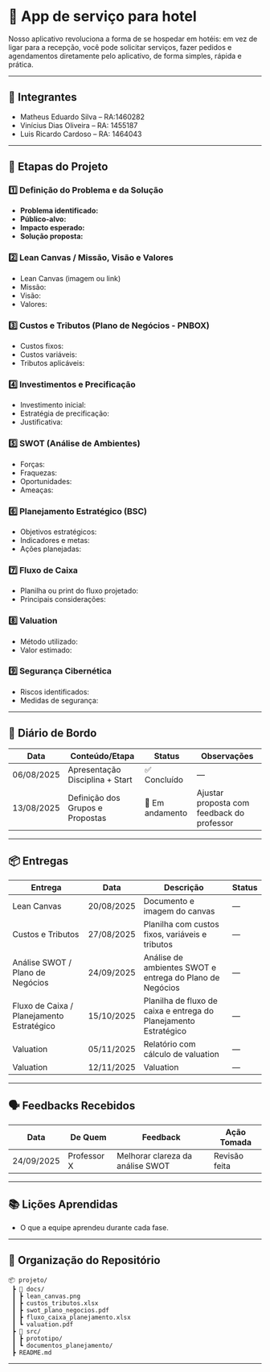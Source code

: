 # 📌 App de serviço para hotel

Nosso aplicativo revoluciona a forma de se hospedar em hotéis: em vez de ligar para a recepção, você pode solicitar serviços, fazer pedidos e agendamentos diretamente pelo aplicativo, de forma simples, rápida e prática.

---

## 👥 Integrantes

- Matheus Eduardo Silva – RA:1460282  
- Vinícius Dias Oliveira – RA: 1455187
- Luis Ricardo Cardoso – RA: 1464043  

---

## 🧭 Etapas do Projeto

### 1️⃣ Definição do Problema e da Solução
- **Problema identificado:**  
- **Público-alvo:**  
- **Impacto esperado:**  
- **Solução proposta:**  

### 2️⃣ Lean Canvas / Missão, Visão e Valores
- Lean Canvas (imagem ou link)  
- Missão:  
- Visão:  
- Valores:  

### 3️⃣ Custos e Tributos (Plano de Negócios - PNBOX)
- Custos fixos:  
- Custos variáveis:  
- Tributos aplicáveis:  

### 4️⃣ Investimentos e Precificação
- Investimento inicial:  
- Estratégia de precificação:  
- Justificativa:  

### 5️⃣ SWOT (Análise de Ambientes)
- Forças:  
- Fraquezas:  
- Oportunidades:  
- Ameaças:  

### 6️⃣ Planejamento Estratégico (BSC)
- Objetivos estratégicos:  
- Indicadores e metas:  
- Ações planejadas:  

### 7️⃣ Fluxo de Caixa
- Planilha ou print do fluxo projetado:  
- Principais considerações:  

### 8️⃣ Valuation
- Método utilizado:  
- Valor estimado:  

### 9️⃣ Segurança Cibernética
- Riscos identificados:  
- Medidas de segurança:  

---

## 📅 Diário de Bordo

| Data       | Conteúdo/Etapa                     | Status     | Observações |
|------------|------------------------------------|------------|-------------|
| 06/08/2025 | Apresentação Disciplina + Start    | ✅ Concluído | — |
| 13/08/2025 | Definição dos Grupos e Propostas   | 🚧 Em andamento | Ajustar proposta com feedback do professor |

---

## 📦 Entregas

| Entrega                                | Data       | Descrição                                                         | Status |
|----------------------------------------|------------|-------------------------------------------------------------------|--------|
| Lean Canvas                            | 20/08/2025 | Documento e imagem do canvas                                      | —      |
| Custos e Tributos                      | 27/08/2025 | Planilha com custos fixos, variáveis e tributos                   | —      |
| Análise SWOT / Plano de Negócios       | 24/09/2025 | Análise de ambientes SWOT e entrega do Plano de Negócios          | —      |
| Fluxo de Caixa / Planejamento Estratégico | 15/10/2025 | Planilha de fluxo de caixa e entrega do Planejamento Estratégico  | —      |
| Valuation                              | 05/11/2025 | Relatório com cálculo de valuation                                | —      |
| Valuation      | 12/11/2025 | Valuation | —      |

---

## 🗣️ Feedbacks Recebidos

| Data       | De Quem     | Feedback                                                        | Ação Tomada |
|------------|-------------|----------------------------------------------------------------|-------------|
| 24/09/2025 | Professor X | Melhorar clareza da análise SWOT                                | Revisão feita |

---

## 📚 Lições Aprendidas
- O que a equipe aprendeu durante cada fase.  

---

## 📁 Organização do Repositório

```
📦 projeto/
 ┣ 📂 docs/
 ┃ ┣ lean_canvas.png
 ┃ ┣ custos_tributos.xlsx
 ┃ ┣ swot_plano_negocios.pdf
 ┃ ┣ fluxo_caixa_planejamento.xlsx
 ┃ ┗ valuation.pdf
 ┣ 📂 src/
 ┃ ┣ prototipo/
 ┃ ┗ documentos_planejamento/
 ┣ README.md
```

---

